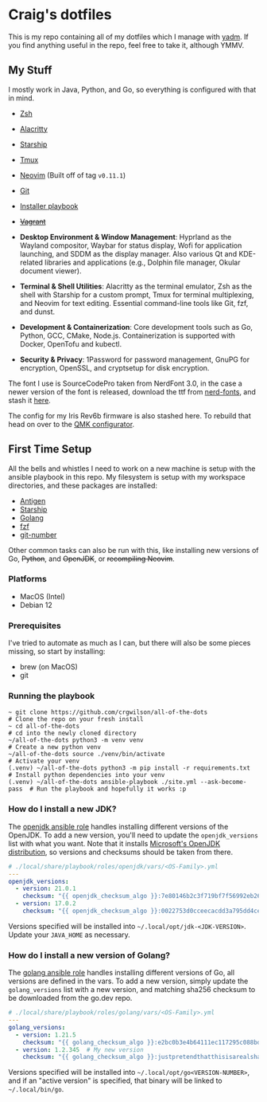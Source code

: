 # Craig's dotfiles

This is my repo containing all of my dotfiles which I manage with [yadm](https://yadm.io). If you find anything useful in the repo, feel free to take it, although YMMV.

## My Stuff

I mostly work in Java, Python, and Go, so everything is configured with that in mind.

* [Zsh](./.config/zsh/)
* [Alacritty](./.config/alacritty/alacritty.yml)
* [Starship](./.config/starship/starship.toml)
* [Tmux](./.config/tmux/tmux.conf)
* [Neovim](./.config/nvim/) (Built off of tag `v0.11.1`)
* [Git](./.config/git/)
* [Installer playbook](./.local/share/playbook/)
* [~~Vagrant~~](./.vagrant.d/Vagrantfile)

*   **Desktop Environment & Window Management**: Hyprland as the Wayland compositor, Waybar for status display, Wofi for application launching, and SDDM as the display manager. Also various Qt and KDE-related libraries and applications (e.g., Dolphin file manager, Okular document viewer).
*   **Terminal & Shell Utilities**: Alacritty as the terminal emulator, Zsh as the shell with Starship for a custom prompt, Tmux for terminal multiplexing, and Neovim for text editing. Essential command-line tools like Git, fzf, and dunst.
*   **Development & Containerization**: Core development tools such as Go, Python, GCC, CMake, Node.js. Containerization is supported with Docker, OpenTofu and kubectl.
*   **Security & Privacy**: 1Password for password management, GnuPG for encryption, OpenSSL, and cryptsetup for disk encryption.

The font I use is SourceCodePro taken from NerdFont 3.0, in the case a newer version of the font is released, download the ttf from [nerd-fonts](https://github.com/ryanoasis/nerd-fonts), and stash it [here](./.local/share/myfonts/sauce_code_prod_nerd_font/).

The config for my Iris Rev6b firmware is also stashed here. To rebuild that head on over to the [QMK configurator](https://config.qmk.fm/#/keebio/iris/rev6/LAYOUT).

## First Time Setup

All the bells and whistles I need to work on a new machine is setup with the ansible playbook in this repo. My filesystem is setup with my workspace directories, and these packages are installed:

* [Antigen](https://github.com/zsh-users/antigen)
* [Starship](https://starship.rs)
* [Golang](https://go.dev)
* [fzf](https://github.com/junegunn/fzf)
* [git-number](https://github.com/holygeek/git-number)

Other common tasks can also be run with this, like installing new versions of Go, ~~Python~~, and ~~OpenJDK~~, or ~~recompiling Neovim~~.

### Platforms

* MacOS (Intel)
* Debian 12

### Prerequisites

I've tried to automate as much as I can, but there will also be some pieces missing, so start by installing:

* brew (on MacOS)
* git

### Running the playbook

```console
~ git clone https://github.com/crgwilson/all-of-the-dots                 # Clone the repo on your fresh install
~ cd all-of-the-dots                                                     # cd into the newly cloned directory
~/all-of-the-dots python3 -m venv venv                                   # Create a new python venv
~/all-of-the-dots source ./venv/bin/activate                             # Activate your venv
(.venv) ~/all-of-the-dots python3 -m pip install -r requirements.txt     # Install python dependencies into your venv
(.venv) ~/all-of-the-dots ansible-playbook ./site.yml --ask-become-pass  # Run the playbook and hopefully it works :p
```

### How do I install a new JDK?

The [openjdk ansible role](./.local/share/playbook/roles/openjdk) handles installing different versions of the OpenJDK. To add a new version, you'll need to update the `openjdk_versions` list with what you want. Note that it installs [Microsoft's OpenJDK distribution](https://learn.microsoft.com/en-us/java/openjdk/download), so versions and checksums should be taken from there.
```yaml
# ./local/share/playbook/roles/openjdk/vars/<OS-Family>.yml
---
openjdk_versions:
  - version: 21.0.1
    checksum: "{{ openjdk_checksum_algo }}:7e80146b2c3f719bf7f56992eb268ad466f8854d5d6ae11805784608e458343f"
  - version: 17.0.2
    checksum: "{{ openjdk_checksum_algo }}:0022753d0cceecacdd3a795dd4cea2bd7ffdf9dc06e22ffd1be98411742fbb44"
```

Versions specified will be installed into `~/.local/opt/jdk-<JDK-VERSION>`. Update your `JAVA_HOME` as necessary.

### How do I install a new version of Golang?

The [golang ansible role](./.local/share/playbook/roles/golang) handles installing different versions of Go, all versions are defined in the vars. To add a new version, simply update the `golang_versions` list with a new version, and matching sha256 checksum to be downloaded from the go.dev repo.

```yaml
# ./local/share/playbook/roles/golang/vars/<OS-Family>.yml
---
golang_versions:
  - version: 1.21.5
    checksum: "{{ golang_checksum_algo }}:e2bc0b3e4b64111ec117295c088bde5f00eeed1567999ff77bc859d7df70078e"
  - version: 1.2.345  # My new version
    checksum: "{{ golang_checksum_algo }}:justpretendthatthisisarealsha256checksumimtoolazytogogenerateone"
```

Versions specified will be installed into `~/.local/opt/go<VERSION-NUMBER>`, and if an "active version" is specified, that binary will be linked to `~/.local/bin/go`.
